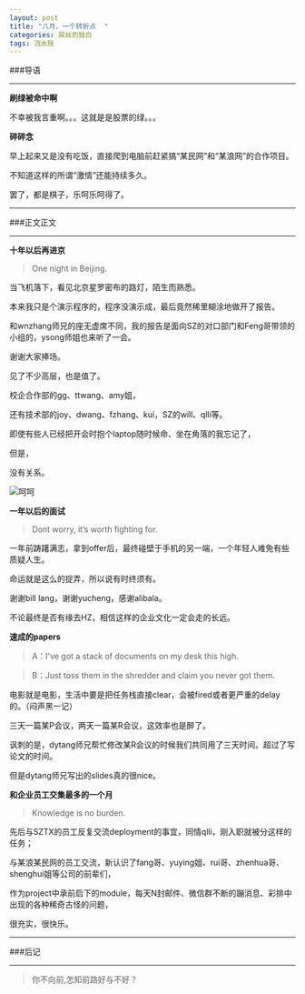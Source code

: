 ```yaml
---
layout: post
title: "八月，一个转折点  "
categories: 屌丝的独白
tags: 流水账
---
```

###导语

---
__刷绿被命中啊__

不幸被我言重啊。。。这就是是股票的绿。。。


__碎碎念__

早上起来又是没有吃饭，直接爬到电脑前赶紧搞“某民网”和“某浪网”的合作项目。

不知道这样的所谓“激情”还能持续多久。

罢了，都是棋子，乐呵乐呵得了。

---


###正文正文

---
__十年以后再进京__
>One night in Beijing.

当飞机落下，看见北京星罗密布的路灯，陌生而熟悉。

本来我只是个演示程序的，程序没演示成，最后竟然稀里糊涂地做开了报告。

和wnzhang师兄的座无虚席不同，我的报告是面向SZ的对口部门和Feng哥带领的小组的，ysong师姐也来听了一会。

谢谢大家捧场。


见了不少高层，也是值了。

校企合作部的gg、ttwang、amy姐，

还有技术部的joy、dwang、fzhang、kui，SZ的will、qlli等。

即使有些人已经把开会时抱个laptop随时候命、坐在角落的我忘记了，

但是，

没有关系。

![呵呵](http://7xlhxb.com1.z0.glb.clouddn.com/a744ad345982b2b79e25107f31adcbef77099bd6.jpg)

__一年以后的面试__
>Dont worry, it’s worth fighting for.

一年前踌躇满志，拿到offer后，最终碰壁于手机的另一端，一个年轻人难免有些质疑人生。

命运就是这么的捉弄，所以说有时终须有。

谢谢bill lang，谢谢yucheng，感谢alibala。

不论最终是否有缘去HZ，相信这样的企业文化一定会走的长远。

__速成的papers__
>A：I've got a stack of documents on my desk this high.

>B：Just toss them in the shredder and claim you never got them.

电影就是电影，生活中要是把任务栈直接clear，会被fired或者更严重的delay的。（闷声黑一记）

三天一篇某P会议，两天一篇某R会议，这效率也是醉了。

讽刺的是，dytang师兄帮忙修改某R会议的时候我们共同用了三天时间。超过了写论文的时间。

但是dytang师兄写出的slides真的很nice。

__和企业员工交集最多的一个月__
>Knowledge is no burden.

先后与SZTX的员工反复交流deployment的事宜，同情qlli，刚入职就被分这样的任务；

与某浪某民网的员工交流，新认识了fang哥、yuying姐、rui哥、zhenhua哥、shenghui姐等公司的前辈们，

作为project中承前启下的module，每天N封邮件、微信群不断的蹦消息、彩排中出现的各种稀奇古怪的问题，

很充实，很快乐。

---
###后记

---

>你不向前,怎知前路好与不好？